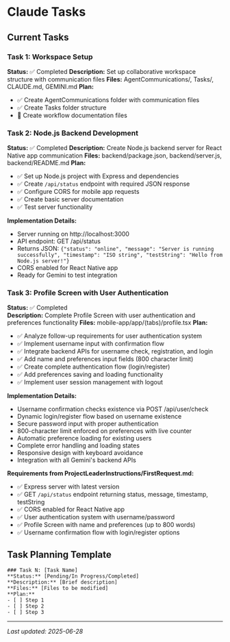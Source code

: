 # Claude Tasks

## Current Tasks

### Task 1: Workspace Setup
**Status:** ✅ Completed
**Description:** Set up collaborative workspace structure with communication files
**Files:** AgentCommunications/, Tasks/, CLAUDE.md, GEMINI.md
**Plan:**
- ✅ Create AgentCommunications folder with communication files
- ✅ Create Tasks folder structure
- 🔄 Create workflow documentation files

### Task 2: Node.js Backend Development
**Status:** ✅ Completed
**Description:** Create Node.js backend server for React Native app communication
**Files:** backend/package.json, backend/server.js, backend/README.md
**Plan:**
- ✅ Set up Node.js project with Express and dependencies
- ✅ Create `/api/status` endpoint with required JSON response
- ✅ Configure CORS for mobile app requests
- ✅ Create basic server documentation
- ✅ Test server functionality

**Implementation Details:**
- Server running on http://localhost:3000
- API endpoint: GET /api/status
- Returns JSON: `{"status": "online", "message": "Server is running successfully", "timestamp": "ISO string", "testString": "Hello from Node.js server!"}`
- CORS enabled for React Native app
- Ready for Gemini to test integration

### Task 3: Profile Screen with User Authentication
**Status:** ✅ Completed  
**Description:** Complete Profile Screen with user authentication and preferences functionality
**Files:** mobile-app/app/(tabs)/profile.tsx
**Plan:**
- ✅ Analyze follow-up requirements for user authentication system
- ✅ Implement username input with confirmation flow
- ✅ Integrate backend APIs for username check, registration, and login
- ✅ Add name and preferences input fields (800 character limit)
- ✅ Create complete authentication flow (login/register)
- ✅ Add preferences saving and loading functionality
- ✅ Implement user session management with logout

**Implementation Details:**
- Username confirmation checks existence via POST /api/user/check
- Dynamic login/register flow based on username existence
- Secure password input with proper authentication
- 800-character limit enforced on preferences with live counter
- Automatic preference loading for existing users
- Complete error handling and loading states
- Responsive design with keyboard avoidance
- Integration with all Gemini's backend APIs

**Requirements from ProjectLeaderInstructions/FirstRequest.md:**
- ✅ Express server with latest version
- ✅ GET `/api/status` endpoint returning status, message, timestamp, testString
- ✅ CORS enabled for React Native app
- ✅ User authentication system with username/password
- ✅ Profile Screen with name and preferences (up to 800 words)
- ✅ Username confirmation flow with login/register options

## Task Planning Template
```
### Task N: [Task Name]
**Status:** [Pending/In Progress/Completed]
**Description:** [Brief description]
**Files:** [Files to be modified]
**Plan:**
- [ ] Step 1
- [ ] Step 2
- [ ] Step 3
```

---
*Last updated: 2025-06-28*